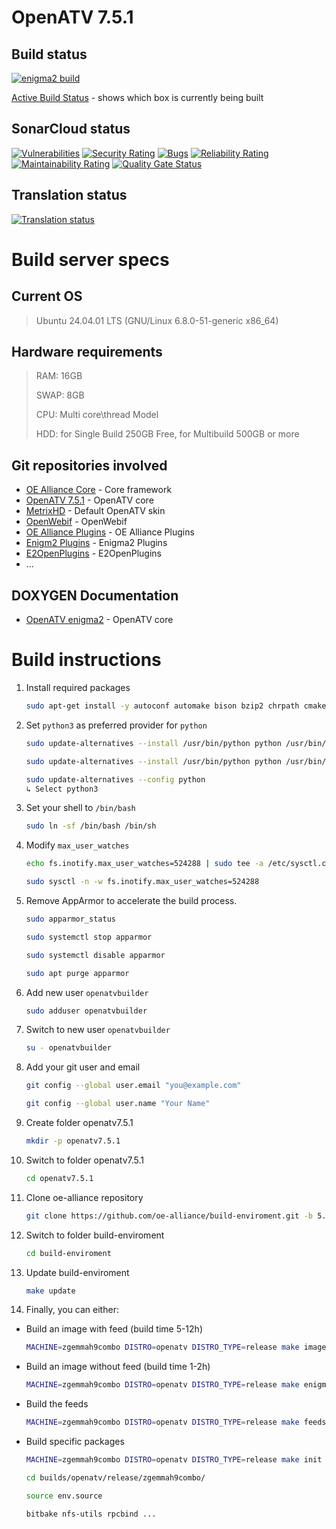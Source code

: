 # OpenATV 7.5.1

## Build status

[![enigma2 build](https://github.com/openatv/enigma2/actions/workflows/enigma2.yml/badge.svg)](https://github.com/openatv/enigma2/actions/workflows/enigma2.yml)

[Active Build Status](https://images.mynonpublic.com/openatv/build_status_arm_751.html "Active Build Status") - shows which box is currently being built 

## SonarCloud status
[![Vulnerabilities](https://sonarcloud.io/api/project_badges/measure?project=openatv_enigma2&metric=vulnerabilities)](https://sonarcloud.io/summary/new_code?id=openatv_enigma2)
[![Security Rating](https://sonarcloud.io/api/project_badges/measure?project=openatv_enigma2&metric=security_rating)](https://sonarcloud.io/summary/new_code?id=openatv_enigma2)
[![Bugs](https://sonarcloud.io/api/project_badges/measure?project=openatv_enigma2&metric=bugs)](https://sonarcloud.io/summary/new_code?id=openatv_enigma2)
[![Reliability Rating](https://sonarcloud.io/api/project_badges/measure?project=openatv_enigma2&metric=reliability_rating)](https://sonarcloud.io/summary/new_code?id=openatv_enigma2)
[![Maintainability Rating](https://sonarcloud.io/api/project_badges/measure?project=openatv_enigma2&metric=sqale_rating)](https://sonarcloud.io/summary/new_code?id=openatv_enigma2)
[![Quality Gate Status](https://sonarcloud.io/api/project_badges/measure?project=openatv_enigma2&metric=alert_status)](https://sonarcloud.io/summary/new_code?id=openatv_enigma2)

## Translation status

[![Translation status](https://hosted.weblate.org/widgets/openatv/-/enigma2-7-0-po/open-graph.png)](https://hosted.weblate.org/engage/openatv/)

# Build server specs

## Current OS

> Ubuntu 24.04.01 LTS (GNU/Linux 6.8.0-51-generic x86_64)

## Hardware requirements

> RAM:  16GB
>
> SWAP: 8GB
>
> CPU:  Multi core\thread Model
>
> HDD:  for Single Build 250GB Free, for Multibuild 500GB or more

## Git repositories involved

* [OE Alliance Core](https://github.com/oe-alliance/oe-alliance-core/tree/5.5.1 "OE Alliance Core") - Core framework
* [OpenATV 7.5.1](https://github.com/openatv/enigma2/tree/master "OpenATV 7.5.1") - OpenATV core
* [MetrixHD](https://github.com/openatv/MetrixHD/tree/master "OpenATV Skin") - Default OpenATV skin
* [OpenWebif](https://github.com/oe-alliance "OpenWebif") - OpenWebif
* [OE Alliance Plugins](https://github.com/oe-alliance/oe-alliance-plugins "OE Alliance Plugins") - OE Alliance Plugins
* [Enigm2 Plugins](https://github.com/oe-alliance/enigma2-plugins "Enigma2 Plugins") - Enigma2 Plugins
* [E2OpenPlugins](https://github.com/E2OpenPlugins "E2OpenPlugins") - E2OpenPlugins
* ...

## DOXYGEN Documentation

* [OpenATV enigma2](https://doxy.mynonpublic.com/ "OpenATV enigma2") -  OpenATV core

# Build instructions

1. Install required packages

    ```sh
    sudo apt-get install -y autoconf automake bison bzip2 chrpath cmake coreutils cpio curl cvs debianutils default-jre default-jre-headless diffstat flex g++ gawk gcc gcc-12 gcc-multilib g++-multilib gettext git gzip help2man info iputils-ping java-common libc6-dev libglib2.0-dev libncurses-dev libperl4-corelibs-perl libproc-processtable-perl libsdl1.2-dev libserf-dev libtool libxml2-utils make ncurses-bin patch perl pkg-config psmisc python3 python3-git python3-jinja2 python3-pexpect python3-pip python3-setuptools quilt socat sshpass subversion tar texi2html texinfo unzip wget xsltproc xterm xz-utils zip zlib1g-dev zstd fakeroot lz4 git-lfs
    ```

1. Set `python3` as preferred provider for `python`

    ```sh
    sudo update-alternatives --install /usr/bin/python python /usr/bin/python2 1

    sudo update-alternatives --install /usr/bin/python python /usr/bin/python3 2

    sudo update-alternatives --config python
    ↳ Select python3
    ```

1. Set your shell to `/bin/bash`

    ```sh
    sudo ln -sf /bin/bash /bin/sh
 
    ```

1. Modify `max_user_watches`

    ```sh
    echo fs.inotify.max_user_watches=524288 | sudo tee -a /etc/sysctl.conf

    sudo sysctl -n -w fs.inotify.max_user_watches=524288
    ```

1. Remove AppArmor to accelerate the build process.

    ```sh
    sudo apparmor_status

    sudo systemctl stop apparmor

    sudo systemctl disable apparmor

    sudo apt purge apparmor

1. Add new user `openatvbuilder`

    ```sh
    sudo adduser openatvbuilder
    ```

1. Switch to new user `openatvbuilder`

    ```sh
    su - openatvbuilder
    ```

1. Add your git user and email

    ```sh
    git config --global user.email "you@example.com"

    git config --global user.name "Your Name"
    ```

1. Create folder openatv7.5.1

    ```sh
    mkdir -p openatv7.5.1
    ```

1. Switch to folder openatv7.5.1

    ```sh
    cd openatv7.5.1
    ```

1. Clone oe-alliance repository

    ```sh
    git clone https://github.com/oe-alliance/build-enviroment.git -b 5.5.1
    ```

1. Switch to folder build-enviroment

    ```sh
    cd build-enviroment
    ```

1. Update build-enviroment

    ```sh
    make update
    ```

1. Finally, you can either:

* Build an image with feed (build time 5-12h)

    ```sh
    MACHINE=zgemmah9combo DISTRO=openatv DISTRO_TYPE=release make image
    ```

* Build an image without feed (build time 1-2h)

    ```sh
    MACHINE=zgemmah9combo DISTRO=openatv DISTRO_TYPE=release make enigma2-image
    ```

* Build the feeds

    ```sh
    MACHINE=zgemmah9combo DISTRO=openatv DISTRO_TYPE=release make feeds
    ```

* Build specific packages

    ```sh
    MACHINE=zgemmah9combo DISTRO=openatv DISTRO_TYPE=release make init

    cd builds/openatv/release/zgemmah9combo/

    source env.source

    bitbake nfs-utils rpcbind ...
    ```
